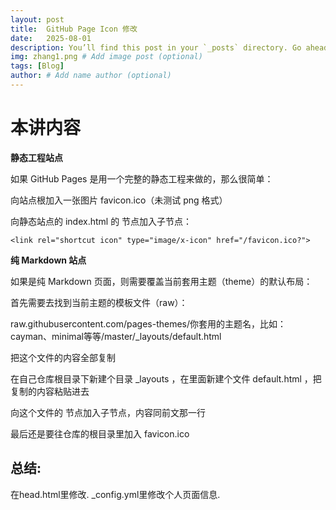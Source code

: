 ```yaml
---
layout: post
title:  GitHub Page Icon 修改
date:   2025-08-01
description: You’ll find this post in your `_posts` directory. Go ahead and edit it and re-build the site to see your changes. # Add post description (optional)
img: zhang1.png # Add image post (optional)
tags: [Blog]
author: # Add name author (optional)
---
```

# 本讲内容

**静态工程站点**

如果 GitHub Pages 是用一个完整的静态工程来做的，那么很简单：

向站点根加入一张图片 favicon.ico（未测试 png 格式）

向静态站点的 index.html 的 <head> 节点加入子节点：

```
<link rel="shortcut icon" type="image/x-icon" href="/favicon.ico?">
```

**纯 Markdown 站点**

如果是纯 Markdown 页面，则需要覆盖当前套用主题（theme）的默认布局：

首先需要去找到当前主题的模板文件（raw）：

raw.githubusercontent.com/pages-themes/你套用的主题名，比如：cayman、minimal等等/master/_layouts/default.html

把这个文件的内容全部复制

在自己仓库根目录下新建个目录 _layouts ，在里面新建个文件 default.html ，把复制的内容粘贴进去

向这个文件的 <head> 节点加入子节点，内容同前文那一行

最后还是要往仓库的根目录里加入 favicon.ico

## 总结: 

在head.html里修改. _config.yml里修改个人页面信息.

